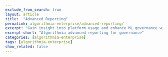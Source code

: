 ```yaml
---
exclude_from_search: true
layout: article
title:  "Advanced Reporting"
permalink: algorithmia-enterprise/advanced-reporting/
excerpt: "Gain insight into platform usage and enhance ML governance with Algorithmia's advanced reporting capabilities"
excerpt-short: "Algorithmia advanced reporting for governance"
categories: [algorithmia-enterprise]
tags: [algorithmia-enterprise]
show_related: false
---
```



